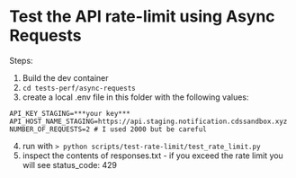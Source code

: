 # Test the API rate-limit using Async Requests

Steps:
1. Build the dev container
2. `cd tests-perf/async-requests`
3. create a local .env file in this folder with the following values:
```
API_KEY_STAGING=***your key***
API_HOST_NAME_STAGING=https://api.staging.notification.cdssandbox.xyz
NUMBER_OF_REQUESTS=2 # I used 2000 but be careful
```
4. run with `> python scripts/test-rate-limit/test_rate_limit.py`
5. inspect the contents of responses.txt - if you exceed the rate limit you will see status_code: 429